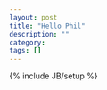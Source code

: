 ```yaml
---
layout: post
title: "Hello Phil"
description: ""
category: 
tags: []
---
```

{% include JB/setup %}
